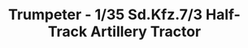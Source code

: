 ---
layout: product
title: "Trumpeter - 1/35 Sd.Kfz.7/3 Half-Track Artillery Tractor"
price: "5800" 
desc: "N/A"
img_path: "/assets/img/TRU09537.jpg"
brand: "N/A"
available: false
special_offer: false
new: false
soon: false
cat: "010000"
subcat: "013400"
subsubcat: "0N/A"
sifra: "TRU09537"
---